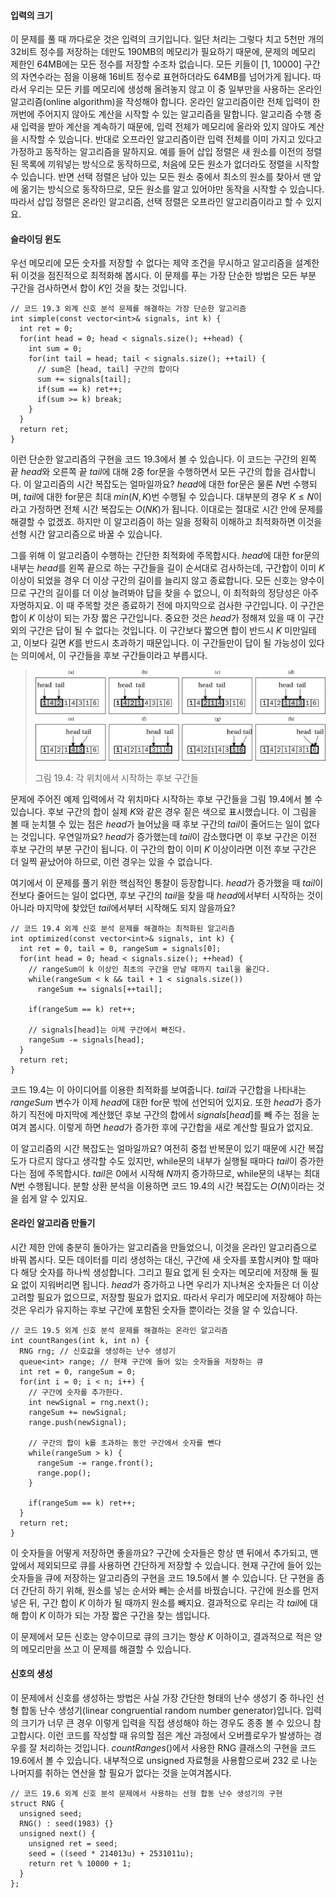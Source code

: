 #### 입력의 크기

이 문제를 풀 때 까다로운 것은 입력의 크기입니다. 일단 처리는 그렇다 치고 5천만 개의 32비트 정수를 저장하는 데만도 190MB의 메모리가 필요하기 때문에, 문제의 메모리 제한인 64MB에는 모든 정수를 저장할 수조차 없습니다. 모든 키들이 [1, 10000] 구간의 자연수라는 점을 이용해 16비트 정수로 표현하더라도 64MB를 넘어가게 됩니다. 따라서 우리는 모든 키를 메모리에 생성해 올려놓지 않고 이 중 일부만을 사용하는 온라인 알고리즘(online algorithm)을 작성해야 합니다. 온라인 알고리즘이란 전체 입력이 한꺼번에 주어지지 않아도 계산을 시작할 수 있는 알고리즘을 말합니다. 알고리즘 수행 중 새 입력을 받아 계산을 계속하기 때문에, 입력 전체가 메모리에 올라와 있지 않아도 계산을 시작할 수 있습니다. 반대로 오프라인 알고리즘이란 입력 전체를 이미 가지고 있다고 가정하고 동작하는 알고리즘을 말하지요. 예를 들어 삽입 정렬은 새 원소를 이전의 정렬된 목록에 끼워넣는 방식으로 동작하므로, 처음에 모든 원소가 없더라도 정렬을 시작할 수 있습니다. 반면 선택 정렬은 남아 있는 모든 원소 중에서 최소의 원소를 찾아서 맨 앞에 옮기는 방식으로 동작하므로, 모든 원소를 알고 있어야만 동작을 시작할 수 있습니다. 따라서 삽입 정렬은 온라인 알고리즘, 선택 정렬은 오프라인 알고리즘이라고 할 수 있지요. 

#### 슬라이딩 윈도

우선 메모리에 모든 숫자를 저장할 수 없다는 제약 조건을 무시하고 알고리즘을 설계한 뒤 이것을 점진적으로 최적화해 봅시다. 이 문제를 푸는 가장 단순한 방법은 모든 부분 구간을 검사하면서 합이 $K$인 것을 찾는 것입니다. 

	// 코드 19.3 외계 신호 분석 문제를 해결하는 가장 단순한 알고리즘
	int simple(const vector<int>& signals, int k) {
	  int ret = 0;
	  for(int head = 0; head < signals.size(); ++head) {
		int sum = 0;
		for(int tail = head; tail < signals.size(); ++tail) {
		  // sum은 [head, tail] 구간의 합이다
		  sum += signals[tail];  
		  if(sum == k) ret++;
		  if(sum >= k) break;
		}   
	  }
	  return ret;
	}

이런 단순한 알고리즘의 구현을 코드 19.3에서 볼 수 있습니다. 이 코드는 구간의 왼쪽 끝 $head$와 오른쪽 끝 $tail$에 대해 2중 for문을 수행하면서 모든 구간의 합을 검사합니다. 이 알고리즘의 시간 복잡도는 얼마일까요? $head$에 대한 for문은 물론 $N$번 수행되며, $tail$에 대한 for문은 최대 $min(N, K)$번 수행될 수 있습니다. 대부분의 경우 $K \le N$이라고 가정하면 전체 시간 복잡도는 $O(NK)$가 됩니다. 이대로는 절대로 시간 안에 문제를 해결할 수 없겠죠. 하지만 이 알고리즘이 하는 일을 정확히 이해하고 최적화하면 이것을 선형 시간 알고리즘으로 바꿀 수 있습니다.

그를 위해 이 알고리즘이 수행하는 간단한 최적화에 주목합시다. $head$에 대한 for문의 내부는 $head$를 왼쪽 끝으로 하는 구간들을 길이 순서대로 검사하는데, 구간합이 이미 $K$ 이상이 되었을 경우 더 이상 구간의 길이를 늘리지 않고 종료합니다. 모든 신호는 양수이므로 구간의 길이를 더 이상 늘려봐야 답을 찾을 수 없으니, 이 최적화의 정당성은 아주 자명하지요. 이 때 주목할 것은 종료하기 전에 마지막으로 검사한 구간입니다. 이 구간은 합이 $K$ 이상이 되는 가장 짧은 구간입니다. 중요한 것은 $head$가 정해져 있을 때 이 구간 외의 구간은 답이 될 수 없다는 것입니다. 이 구간보다 짧으면 합이 반드시 $K$ 미만일테고, 이보다 길면 $K$를 반드시 초과하기 때문입니다. 이 구간들만이 답이 될 가능성이 있다는 의미에서, 이 구간들을 후보 구간들이라고 부릅시다.

> <img src="/static/img/rolling-windows.png"/>
>
> 그림 19.4: 각 위치에서 시작하는 후보 구간들

문제에 주어진 예제 입력에서 각 위치마다 시작하는 후보 구간들을 그림 19.4에서 볼 수 있습니다. 후보 구간의 합이 실제 $K$와 같은 경우 짙은 색으로 표시했습니다. 이 그림을 볼 때 눈치챌 수 있는 점은 $head$가 늘어났을 때 후보 구간의 $tail$이 줄어드는 일이 없다는 것입니다. 우연일까요? $head$가 증가했는데 $tail$이 감소했다면 이 후보 구간은 이전 후보 구간의 부분 구간이 됩니다. 이 구간의 합이 이미 $K$ 이상이라면 이전 후보 구간은 더 일찍 끝났어야 하므로, 이런 경우는 있을 수 없습니다.

여기에서 이 문제를 풀기 위한 핵심적인 통찰이 등장합니다. $head$가 증가했을 때 $tail$이 전보다 줄어드는 일이 없다면, 후보 구간의 $tail$을 찾을 때 $head$에서부터 시작하는 것이 아니라 마지막에 찾았던 $tail$에서부터 시작해도 되지 않을까요? 

	// 코드 19.4 외계 신호 분석 문제를 해결하는 최적화된 알고리즘
	int optimized(const vector<int>& signals, int k) {
	  int ret = 0, tail = 0, rangeSum = signals[0];
	  for(int head = 0; head < signals.size(); ++head) {
		// rangeSum이 k 이상인 최초의 구간을 만날 때까지 tail을 옮긴다.
		while(rangeSum < k && tail + 1 < signals.size()) 
		  rangeSum += signals[++tail];

		if(rangeSum == k) ret++;

		// signals[head]는 이제 구간에서 빠진다.
		rangeSum -= signals[head];
	  }
	  return ret;
	}

코드 19.4는 이 아이디어를 이용한 최적화를 보여줍니다. $tail$과 구간합을 나타내는 $rangeSum$ 변수가 이제 $head$에 대한 for문 밖에 선언되어 있지요. 또한 $head$가 증가하기 직전에 마지막에 계산했던 후보 구간의 합에서 $signals[head]$를 빼 주는 점을 눈여겨 봅시다. 이렇게 하면 $head$가 증가한 후에 구간합을 새로 계산할 필요가 없지요.

이 알고리즘의 시간 복잡도는 얼마일까요? 여전히 중첩 반복문이 있기 때문에 시간 복잡도가 다르지 않다고 생각할 수도 있지만, while문의 내부가 실행될 때마다 $tail$이 증가한다는 점에 주목합시다. $tail$은 0에서 시작해 $N$까지 증가하므로, while문의 내부는 최대 $N$번 수행됩니다. 분할 상환 분석을 이용하면 코드 19.4의 시간 복잡도는 $O(N)$이라는 것을 쉽게 알 수 있지요.

#### 온라인 알고리즘 만들기

시간 제한 안에 충분히 돌아가는 알고리즘을 만들었으니, 이것을 온라인 알고리즘으로 바꿔 봅시다. 모든 데이터를 미리 생성하는 대신, 구간에 새 숫자를 포함시켜야 할 때마다 해당 숫자를 하나씩 생성합니다. 그리고 필요 없게 된 숫자는 메모리에 저장해 둘 필요 없이 지워버리면 됩니다. $head$가 증가하고 나면 우리가 지나쳐온 숫자들은 더 이상 고려할 필요가 없으므로, 저장할 필요가 없지요. 따라서 우리가 메모리에 저장해야 하는 것은 우리가 유지하는 후보 구간에 포함된 숫자들 뿐이라는 것을 알 수 있습니다.

	// 코드 19.5 외계 신호 분석 문제를 해결하는 온라인 알고리즘
	int countRanges(int k, int n) {
	  RNG rng; // 신호값을 생성하는 난수 생성기
	  queue<int> range; // 현재 구간에 들어 있는 숫자들을 저장하는 큐                                                                               
	  int ret = 0, rangeSum = 0;
	  for(int i = 0; i < n; i++) {
		// 구간에 숫자를 추가한다.
		int newSignal = rng.next();
		rangeSum += newSignal;
		range.push(newSignal);

		// 구간의 합이 k를 초과하는 동안 구간에서 숫자를 뺀다
		while(rangeSum > k) {
		  rangeSum -= range.front();
		  range.pop();
		}   

		if(rangeSum == k) ret++;
	  }
	  return ret;
	}

이 숫자들을 어떻게 저장하면 좋을까요? 구간에 숫자들은 항상 맨 뒤에서 추가되고, 맨 앞에서 제외되므로 큐를 사용하면 간단하게 저장할 수 있습니다. 현재 구간에 들어 있는 숫자들을 큐에 저장하는 알고리즘의 구현을 코드 19.5에서 볼 수 있습니다. 단 구현을 좀더 간단히 하기 위해, 원소를 넣는 순서와 빼는 순서를 바꿨습니다. 구간에 원소를 먼저 넣은 뒤, 구간 합이 $K$ 이하가 될 때까지 원소를 빼지요. 결과적으로 우리는 각 $tail$에 대해 합이 $K$ 이하가 되는 가장 짧은 구간을 찾는 셈입니다.

이 문제에서 모든 신호는 양수이므로 큐의 크기는 항상 $K$ 이하이고, 결과적으로 적은 양의 메모리만을 쓰고 이 문제를 해결할 수 있습니다.

#### 신호의 생성

이 문제에서 신호를 생성하는 방법은 사실 가장 간단한 형태의 난수 생성기 중 하나인 선형 합동 난수 생성기(linear congruential random number generator)입니다. 입력의 크기가 너무 큰 경우 이렇게 입력을 직접 생성해야 하는 경우도 종종 볼 수 있으니 참고합시다. 이런 코드를 작성할 때 유의할 점은 계산 과정에서 오버플로우가 발생하는 경우를 잘 처리하는 것입니다. $countRanges()$에서 사용한 RNG 클래스의 구현을 코드 19.6에서 볼 수 있습니다. 내부적으로 unsigned 자료형을 사용함으로써 232 로 나눈 나머지를 취하는 연산을 할 필요가 없다는 것을 눈여겨봅시다.

	// 코드 19.6 외계 신호 분석 문제에서 사용하는 선형 합동 난수 생성기의 구현
	struct RNG {
	  unsigned seed;
	  RNG() : seed(1983) {}
	  unsigned next() {
		unsigned ret = seed;
		seed = ((seed * 214013u) + 2531011u);
		return ret % 10000 + 1;
	  }
	};


